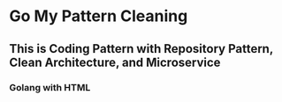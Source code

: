 # Go My Pattern Cleaning
## This is Coding Pattern with Repository Pattern, Clean Architecture, and Microservice
### Golang with HTML
